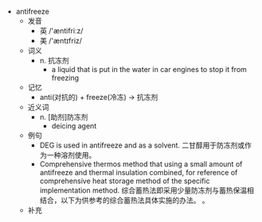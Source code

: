 - antifreeze
  - 发音
    - 英 /'æntifriːz/
    - 美 /'æntɪfriz/
  - 词义
    - n. 抗冻剂
      - a liquid that is put in the water in car engines to stop it from freezing
  - 记忆
    - anti(对抗的) + freeze(冷冻) → 抗冻剂
  - 近义词
    - n. [助剂]防冻剂
      - deicing agent
  - 例句
    - DEG is used in antifreeze and as a solvent. 二甘醇用于防冻剂或作为一种溶剂使用。
    - Comprehensive thermos method that using a small amount of antifreeze and thermal insulation combined, for reference of comprehensive heat storage method of the specific implementation method. 综合蓄热法即采用少量防冻剂与蓄热保温相结合，以下为供参考的综合蓄热法具体实施的办法。 。
  - 补充